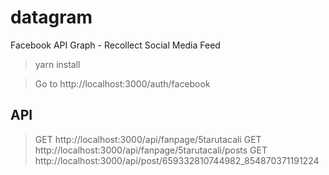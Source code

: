 # datagram
Facebook API Graph - Recollect Social Media Feed

> yarn install

> Go to http://localhost:3000/auth/facebook

## API

> GET http://localhost:3000/api/fanpage/5tarutacali
> GET http://localhost:3000/api/fanpage/5tarutacali/posts
> GET http://localhost:3000/api/post/659332810744982_854870371191224
